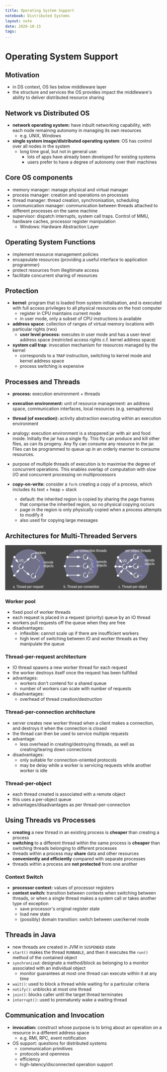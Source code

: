 ```yaml
---
title: Operating System Support
notebook: Distributed Systems
layout: note
date: 2020-10-15
tags: 
...
```


# Operating System Support

## Motivation

- in DS context, OS lies below middleware layer
- the structure and services the OS provides impact the middleware's ability to deliver distributed resource sharing

## Network vs Distributed OS

- __network operating system:__ have inbuilt networking capability, with each node remaining autonomy in managing its own resources
  - e.g. UNIX, Windows
- __single system image/distributed operating system__: OS has control over all nodes in the system
  - long time goal, but not in general use:
    - lots of apps have already been developed for existing systems
    - users prefer to have a degree of autonomy over their machines

## Core OS components

- memory manager: manage physical and virtual manager
- process manager: creation and operations on processes
- thread manager: thread creation, synchronisation, scheduling
- communication manager: communication between threads attached to different processes on the same machine
- supervisor: dispatch interrupts, system call traps.  Control of MMU, hardware caches, processor register manipulation
  - Windows: Hardware Abstraction Layer

## Operating System Functions

- implement resource management policies
- encapsulate resources (providing a useful interface to application programmer)
- protect resources from illegitimate access
- facilitate concurrent sharing of resources

## Protection

- __kernel__: program that is loaded from system initialisation, and is executed with full access privileges to
  all physical resources on the host computer
  - register in CPU maintains current mode
  - in user mode, only a subset of CPU instructions is available
- __address space__: collection of ranges of virtual memory locations with particular rights (rwx)
  - __user level process:__ executes in user mode and has a user-level address space (restricted access rights c.f. kernel address space)
- __system call trap__: invocation mechanism for resources managed by the kernel
  - corresponds to a `TRAP` instruction, switching to kernel mode and kernel address space
  - process switching is expensive

## Processes and Threads

- __process:__ execution environment + threads
- __execution environment:__ unit of resource management: an address space, communication interfaces, local resources (e.g. semaphores)
- __thread (of execution):__ activity abstraction executing within an execution environment
- analogy: execution environment is a stoppered jar with air and food inside.  Initially the jar has a single fly.  This fly 
  can produce and kill other flies, as can its progeny.  Any fly can consume any resource in the jar.  Flies can be programmed to
  queue up in an orderly manner to consume resources.
- purpose of multiple threads of execution is to maximise the degree of concurrent operations.  This enables overlap of computation with slow I/O
  and concurrent processing on multiprocessors

- __copy-on-write:__ consider a `fork` creating a copy of a process, which includes its text + heap + stack 
  - default: the inherited region is copied by sharing the page frames that comprise the inherited region, so no physical copying occurs
  - page in the region is only physically copied when a process attempts to modify it
  - also used for copying large messages

## Architectures for Multi-Threaded Servers

![Server threading architectures](img/server-thread-architectures.png)

### Worker pool

- fixed pool of worker threads
- each request is placed in a request (priority) queue by an IO thread
- workers pull requests off the queue when they are free
- disadvantages:
  - inflexible: cannot scale up if there are insufficient workers
  - high level of switching between IO and worker threads as they manipulate the queue

### Thread-per-request architecture

- IO thread spawns a new worker thread for each request
- the worker destroys itself once the request has been fulfilled
- advantages: 
  - workers don't contend for a shared queue
  - number of workers can scale with number of requests
- disadvantages: 
  - overhead of thread creation/destruction

### Thread-per-connection architecture

- server creates new worker thread when a client makes a connection, and destroys it when the 
  connection is closed
- the thread can then be used to service multiple requests
- advantage:
  - less overhead in creating/destroying threads, as well as creating/tearing down connections
- disadvantages:
  - only suitable for connection-oriented protocols
  - may be delay while a worker is servicing requests while another worker is idle

### Thread-per-object

- each thread created is associated with a remote object
- this uses a per-object queue
- advantages/disadvantages as per thread-per-connection

## Using Threads vs Processes

- __creating__ a new thread in an existing process is __cheaper__ than creating a process
- __switching__ to a different thread within the same process is __cheaper__ than switching threads belonging
  to different processes
- threads within a process may __share__ data and other resources __conveniently and efficiently__ compared with separate processes
- threads within a process are __not protected__ from one another

### Context Switch

- __processor context:__ values of processor registers
- __context switch:__ transition between contexts when switching between threads, or when a single thread makes a system call
  or takes another type of exception
  - save processor's original register state
  - load new state
  - (possibly) domain transition: switch between user/kernel mode

## Threads in Java

- new threads are created in JVM in `SUSPENDED` state
- `start()` makes the thread `RUNNABLE`, and then it executes the `run()` method of the contained object
- `synchronized`: designate a method/block as belonging to a monitor associated with an individual object 
  - monitor guarantees at most one thread can execute within it at any time
- `wait()`: used to block a thread while waiting for a particular criteria
- `notify()`: unblocks at most one thread
- `join()`: blocks caller until the target thread terminates
- `interrupt()`: used to prematurely wake a waiting thread

## Communication and Invocation

- __invocation:__ construct whose purpose is to bring about an operation on a resource in a different address space
  -  e.g. RMI, RPC, event notification
- OS support: questions for distributed systems
  - communication primitives
  - protocols and openness
  - efficiency
  - high-latency/disconnected operation support
